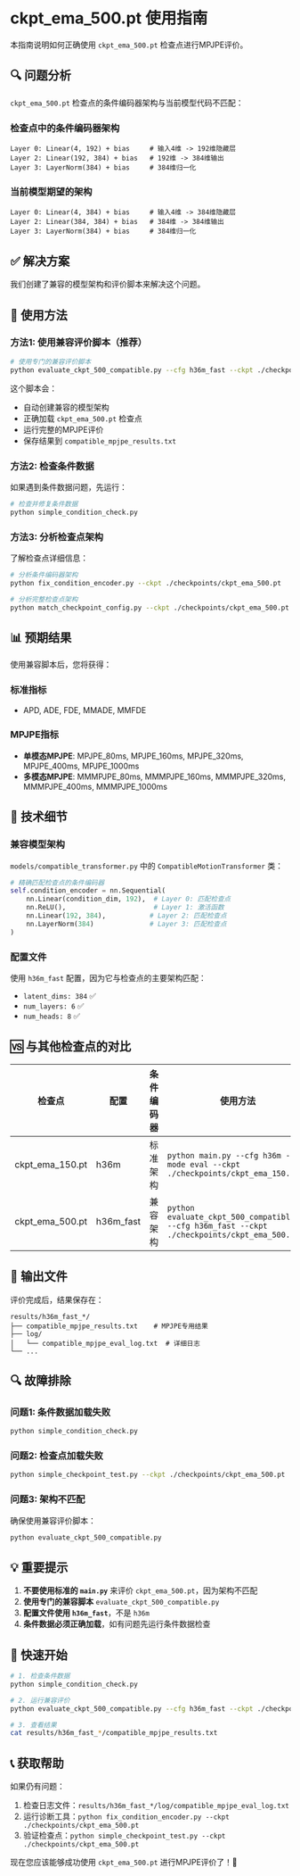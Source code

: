 # ckpt_ema_500.pt 使用指南

本指南说明如何正确使用 `ckpt_ema_500.pt` 检查点进行MPJPE评价。

## 🔍 问题分析

`ckpt_ema_500.pt` 检查点的条件编码器架构与当前模型代码不匹配：

### 检查点中的条件编码器架构
```
Layer 0: Linear(4, 192) + bias     # 输入4维 -> 192维隐藏层
Layer 2: Linear(192, 384) + bias   # 192维 -> 384维输出
Layer 3: LayerNorm(384) + bias     # 384维归一化
```

### 当前模型期望的架构
```
Layer 0: Linear(4, 384) + bias     # 输入4维 -> 384维隐藏层
Layer 2: Linear(384, 384) + bias   # 384维 -> 384维输出
Layer 3: LayerNorm(384) + bias     # 384维归一化
```

## ✅ 解决方案

我们创建了兼容的模型架构和评价脚本来解决这个问题。

## 🚀 使用方法

### 方法1: 使用兼容评价脚本（推荐）

```bash
# 使用专门的兼容评价脚本
python evaluate_ckpt_500_compatible.py --cfg h36m_fast --ckpt ./checkpoints/ckpt_ema_500.pt
```

这个脚本会：
- 自动创建兼容的模型架构
- 正确加载 `ckpt_ema_500.pt` 检查点
- 运行完整的MPJPE评价
- 保存结果到 `compatible_mpjpe_results.txt`

### 方法2: 检查条件数据

如果遇到条件数据问题，先运行：

```bash
# 检查并修复条件数据
python simple_condition_check.py
```

### 方法3: 分析检查点架构

了解检查点详细信息：

```bash
# 分析条件编码器架构
python fix_condition_encoder.py --ckpt ./checkpoints/ckpt_ema_500.pt

# 分析完整检查点架构
python match_checkpoint_config.py --ckpt ./checkpoints/ckpt_ema_500.pt
```

## 📊 预期结果

使用兼容脚本后，您将获得：

### 标准指标
- APD, ADE, FDE, MMADE, MMFDE

### MPJPE指标
- **单模态MPJPE**: MPJPE_80ms, MPJPE_160ms, MPJPE_320ms, MPJPE_400ms, MPJPE_1000ms
- **多模态MPJPE**: MMMPJPE_80ms, MMMPJPE_160ms, MMMPJPE_320ms, MMMPJPE_400ms, MMMPJPE_1000ms

## 🔧 技术细节

### 兼容模型架构

`models/compatible_transformer.py` 中的 `CompatibleMotionTransformer` 类：

```python
# 精确匹配检查点的条件编码器
self.condition_encoder = nn.Sequential(
    nn.Linear(condition_dim, 192),  # Layer 0: 匹配检查点
    nn.ReLU(),                      # Layer 1: 激活函数
    nn.Linear(192, 384),           # Layer 2: 匹配检查点
    nn.LayerNorm(384)              # Layer 3: 匹配检查点
)
```

### 配置文件

使用 `h36m_fast` 配置，因为它与检查点的主要架构匹配：
- `latent_dims: 384` ✅
- `num_layers: 6` ✅
- `num_heads: 8` ✅

## 🆚 与其他检查点的对比

| 检查点 | 配置 | 条件编码器 | 使用方法 |
|--------|------|------------|----------|
| ckpt_ema_150.pt | h36m | 标准架构 | `python main.py --cfg h36m --mode eval --ckpt ./checkpoints/ckpt_ema_150.pt` |
| ckpt_ema_500.pt | h36m_fast | 兼容架构 | `python evaluate_ckpt_500_compatible.py --cfg h36m_fast --ckpt ./checkpoints/ckpt_ema_500.pt` |

## 📁 输出文件

评价完成后，结果保存在：

```
results/h36m_fast_*/
├── compatible_mpjpe_results.txt    # MPJPE专用结果
├── log/
│   └── compatible_mpjpe_eval_log.txt  # 详细日志
└── ...
```

## 🔍 故障排除

### 问题1: 条件数据加载失败
```bash
python simple_condition_check.py
```

### 问题2: 检查点加载失败
```bash
python simple_checkpoint_test.py --ckpt ./checkpoints/ckpt_ema_500.pt
```

### 问题3: 架构不匹配
确保使用兼容评价脚本：
```bash
python evaluate_ckpt_500_compatible.py
```

## 💡 重要提示

1. **不要使用标准的 `main.py`** 来评价 `ckpt_ema_500.pt`，因为架构不匹配
2. **使用专门的兼容脚本** `evaluate_ckpt_500_compatible.py`
3. **配置文件使用 `h36m_fast`**，不是 `h36m`
4. **条件数据必须正确加载**，如有问题先运行条件数据检查

## 🎯 快速开始

```bash
# 1. 检查条件数据
python simple_condition_check.py

# 2. 运行兼容评价
python evaluate_ckpt_500_compatible.py --cfg h36m_fast --ckpt ./checkpoints/ckpt_ema_500.pt

# 3. 查看结果
cat results/h36m_fast_*/compatible_mpjpe_results.txt
```

## 📞 获取帮助

如果仍有问题：

1. 检查日志文件：`results/h36m_fast_*/log/compatible_mpjpe_eval_log.txt`
2. 运行诊断工具：`python fix_condition_encoder.py --ckpt ./checkpoints/ckpt_ema_500.pt`
3. 验证检查点：`python simple_checkpoint_test.py --ckpt ./checkpoints/ckpt_ema_500.pt`

现在您应该能够成功使用 `ckpt_ema_500.pt` 进行MPJPE评价了！🎉
